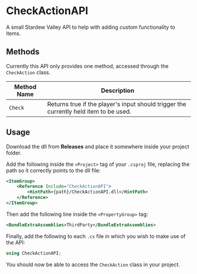 # CheckActionAPI
A small Stardew Valley API to help with adding custom functionality to items.

## Methods
Currently this API only provides one method, accessed through the `CheckAction` class.

|Method Name|Description|
|---|---|
|`Check`|Returns true if the player's input should trigger the currently held item to be used.|

## Usage
Download the dll from **Releases** and place it somewhere inside your project folder.

Add the following inside the `<Project>` tag of your `.csproj` file, replacing the path so it correctly points to the dll file:  
```xml
<ItemGroup>
    <Reference Include="CheckActionAPI">
        <HintPath>{path}/CheckActionAPI.dll</HintPath>
    </Reference>
</ItemGroup>
```

Then add the following line inside the `<PropertyGroup>` tag:  
```xml
<BundleExtraAssemblies>ThirdParty</BundleExtraAssemblies>
```

Finally, add the following to each `.cs` file in which you wish to make use of the API:  
```c#
using CheckActionAPI;
```

You should now be able to access the `CheckAction` class in your project.
